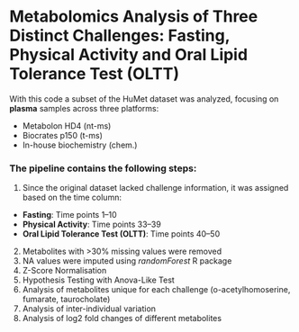 # Metabolomics Analysis of Three Distinct Challenges: Fasting, Physical Activity and Oral Lipid Tolerance Test (OLTT)

With this code a subset of the HuMet dataset was analyzed, focusing on **plasma** samples across three platforms:

- Metabolon HD4 (nt-ms)
- Biocrates p150 (t-ms)
- In-house biochemistry (chem.)

### The pipeline contains the following steps:
1. Since the original dataset lacked challenge information, it was assigned based on the time column:

- **Fasting**: Time points 1–10
- **Physical Activity**: Time points 33–39
- **Oral Lipid Tolerance Test (OLTT)**: Time points 40–50
  
2. Metabolites with >30% missing values were removed
3. NA values were imputed using *randomForest* R package
4. Z-Score Normalisation
5. Hypothesis Testing with Anova-Like Test
6. Analysis of metabolites unique for each challenge (o-acetylhomoserine, fumarate, taurocholate)
7. Analysis of inter-individual variation
8. Analysis of log2 fold changes of different metabolites
  
